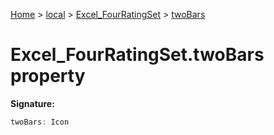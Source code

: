 [Home](./index) &gt; [local](local.md) &gt; [Excel\_FourRatingSet](local.excel_fourratingset.md) &gt; [twoBars](local.excel_fourratingset.twobars.md)

# Excel\_FourRatingSet.twoBars property


**Signature:**
```javascript
twoBars: Icon
```
